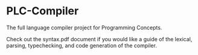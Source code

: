 # PLC-Compiler
The full language compiler project for Programming Concepts.

Check out the syntax.pdf document if you would like a guide of the lexical, parsing, typechecking, and code generation of the compiler.
